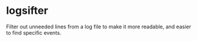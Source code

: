 logsifter
=========

Filter out unneeded lines from a log file to make it more readable, and easier to find specific events.

